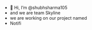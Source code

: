 - 👋 Hi, I’m @shubhsharma105
- and we are team Skyline
- we are working on our project named
- Notifi
<!---
shubhsharma105/shubhsharma105 is a ✨ special ✨ repository because its `README.md` (this file) appears on your GitHub profile.
You can click the Preview link to take a look at your changes.
--->
